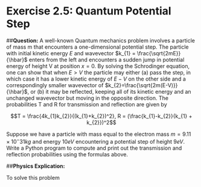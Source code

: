 # **Exercise 2.5: Quantum Potential Step**

##**Question:**
A well-known Quantum mechanics problem involves a particle of mass m that encounters a one-dimensional potential step. The particle with initial kinetic energy $E$ and wavevector $k_{1} = \frac{\sqrt{2mE}}{\hbar}$ enters from the left and encounters a sudden jump in potential energy of height V at position $x=0$. By solving the Schrodinger equation, one can show that when $E > V$ the particle may either (a) pass the step, in which case it has a lower kinetic energy of $E-V$ on the other side and a correspondingly smaller wavevector of $k_{2}=\frac{\sqrt{2m(E-V)}}{\hbar}$, or (b) it may be reflected, keeping all of its kinetic energy and an unchanged wavevector but moving in the opposite direction. The probabilities T and R for transmission and reflection are given by

$$T = \frac{4k_{1}k_{2}}{(k_{1}+k_{2})^2}, R = (\frac{k_{1}-k_{2}}{k_{1} + k_{2}})^2$$ 

Suppose we have a particle with mass equal to the electron mass $m = 9.11\times10^-31 kg$ and energy $10eV$ encountering a potential step of height $9eV$. Write a Python program to compute and print out the transmission and reflection probabilities using the formulas above. 

##**Physics Explication:**

To solve this problem 